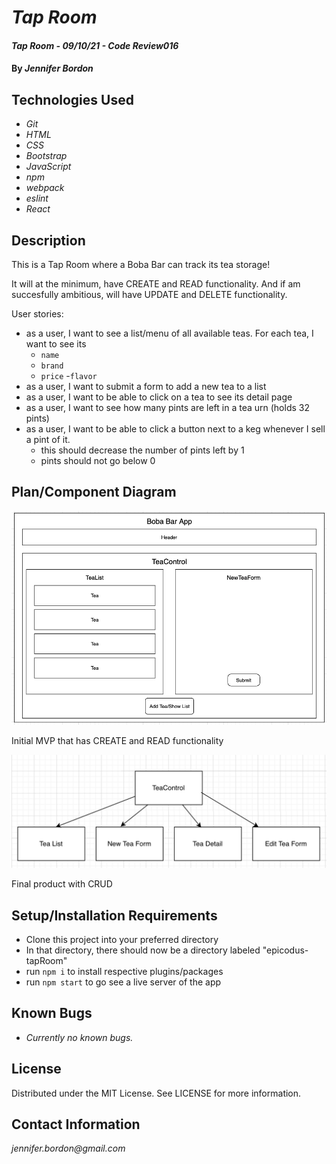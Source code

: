 # _Tap Room_

#### _Tap Room - 09/10/21 - Code Review016_

#### By _**Jennifer Bordon**_

## Technologies Used

* _Git_
* _HTML_
* _CSS_ 
* _Bootstrap_
* _JavaScript_
* _npm_
* _webpack_
* _eslint_
* _React_


## Description
This is a Tap Room where a Boba Bar can track its tea storage!

It will at the minimum, have CREATE and READ functionality. And if am succesfully ambitious, will have UPDATE and DELETE functionality.

User stories:
- as a user, I want to see a list/menu of all available teas. For each tea, I want to see its
  - `name`
  - `brand`
  - `price`
  -`flavor`
- as a user, I want to submit a form to add a new tea to a list
- as a user, I want to be able to click on a tea to see its detail page
- as a user, I want to see how many pints are left in a tea urn (holds 32 pints)
- as a user, I want to be able to click a button next to a keg whenever I sell a pint of it.
  - this should decrease the number of pints left by 1
  - pints should not go below 0

## Plan/Component Diagram
<img src="TeaDiagram.png">

Initial MVP that has CREATE and READ functionality

<img src="CRUD-tea.png">

Final product with CRUD
## Setup/Installation Requirements
* Clone this project into your preferred directory
* In that directory, there should now be a directory labeled "epicodus-tapRoom"
* run `npm i` to install respective plugins/packages
* run `npm start` to go see a live server of the app

## Known Bugs

* _Currently no known bugs._

## License

Distributed under the MIT License. See LICENSE for more information.


## Contact Information

_jennifer.bordon@gmail.com_


